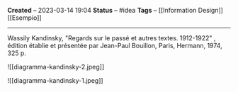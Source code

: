 **Created** – 2023-03-14 19:04
**Status** – #idea
**Tags** – [[Information Design]] [[Esempio]]

---

Wassily Kandinsky, "Regards sur le passé et autres textes. 1912-1922" , édition établie et présentée par Jean-Paul Bouillon, Paris, Hermann, 1974, 325 p.

![[diagramma-kandinsky-2.jpeg]]

![[diagramma-kandinsky-1.jpeg]]